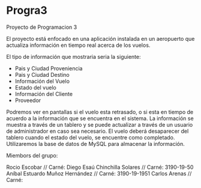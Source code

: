 # Progra3
Proyecto de Programacion 3

El proyecto está enfocado en una aplicación instalada en un aeropuerto que actualiza información en tiempo real acerca de los vuelos.

El tipo de información que mostraria seria la siguiente:

* Pais y Ciudad Proveniencia
* Pais y Ciudad Destino
* Información del Vuelo
* Estado del vuelo
* Información del Cliente
* Proveedor

Podremos ver en pantallas si el vuelo esta retrasado, o si esta en tiempo de acuerdo a la información que se encuentra en el sistema.
La información se muestra a través de un tablero y se puede actualizar a través de un usuario de administrador en caso sea necesario.
El vuelo deberá desaparecer del tablero cuando el estado del vuelo, se encuentre como completado.
Utilizaremos la base de datos de MySQL para almacenar la información.

Miembors del grupo:

Rocio Escobar // Carné: 
Diego Esaú Chinchilla Solares // Carné: 3190-19-50
Aníbal Estuardo Muñoz Hernández // Carné: 3190-19-1951
Carlos Arenas // Carné: 